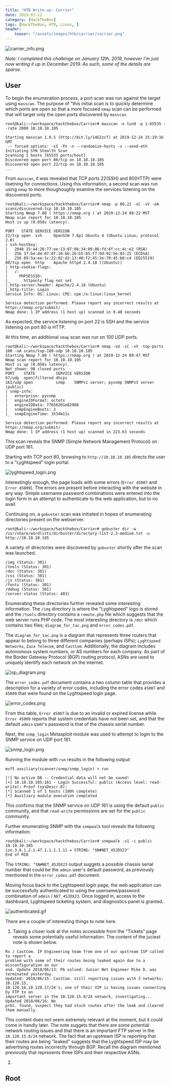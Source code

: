 ```yaml
---
title: "HTB Write-up: Carrier"
date: 2019-01-12
category: [HackTheBox]
tags: [HackTheBox, HTB, Linux, ]
header:
    teaser: "/assets/images/htb/carrier/carrier.png"
---
```

![carrier_info.png](/assets/images/htb/carrier/carrier_info.png)

*Note: I completed this challenge on January 12th, 2019, however I'm just now writing it up in December 2019. As such, some of the details are sparse.*

## User
To begin the enumeration process, a port scan was run against the target using `masscan`. The purpose of "this initial scan is to quickly determine which ports are open so that a more focused `nmap` scan can be performed that will target only the open ports discovered by `masscan`.

```
root@kali:~/workspace/hackthebox/Carrier# masscan -e tun0 -p 1-65535 --rate 2000 10.10.10.105

Starting masscan 1.0.5 (http://bit.ly/14GZzcT) at 2019-12-24 15:19:16 GMT
 -- forced options: -sS -Pn -n --randomize-hosts -v --send-eth
Initiating SYN Stealth Scan
Scanning 1 hosts [65535 ports/host]
Discovered open port 80/tcp on 10.10.10.105                                    
Discovered open port 22/tcp on 10.10.10.105  
...
```

From `masscan`, it was revealed that TCP ports 22(SSH) and 80(HTTP) were lisetning for connections. Using this information, a second scan was run using `nmap` to more thoughoughly examine the services listening on the discovered ports.

```
root@kali:~/workspace/hackthebox/Carrier# nmap -p 80,22 -sC -sV -oA scans/discovered-tcp 10.10.10.105
Starting Nmap 7.80 ( https://nmap.org ) at 2019-12-24 08:22 MST
Nmap scan report for 10.10.10.105
Host is up (0.058s latency).

PORT   STATE SERVICE VERSION
22/tcp open  ssh     OpenSSH 7.6p1 Ubuntu 4 (Ubuntu Linux; protocol 2.0)
| ssh-hostkey: 
|   2048 15:a4:28:77:ee:13:07:06:34:09:86:fd:6f:cc:4c:e2 (RSA)
|   256 37:be:de:07:0f:10:bb:2b:b5:85:f7:9d:92:5e:83:25 (ECDSA)
|_  256 89:5a:ee:1c:22:02:d2:13:40:f2:45:2e:70:45:b0:c4 (ED25519)
80/tcp open  http    Apache httpd 2.4.18 ((Ubuntu))
| http-cookie-flags: 
|   /: 
|     PHPSESSID: 
|_      httponly flag not set
|_http-server-header: Apache/2.4.18 (Ubuntu)
|_http-title: Login
Service Info: OS: Linux; CPE: cpe:/o:linux:linux_kernel

Service detection performed. Please report any incorrect results at https://nmap.org/submit/ .
Nmap done: 1 IP address (1 host up) scanned in 9.40 seconds
```

As expected, the service listening on port 22 is SSH and the service listening on port 80 is HTTP. 

At this time, an additional `nmap` scan was run on 100 UDP ports.

```
root@kali:~/workspace/hackthebox/Carrier# nmap -sU -sC -sV -top-ports 100 -oA scans/top-100-udp 10.10.10.105
Starting Nmap 7.80 ( https://nmap.org ) at 2019-12-24 09:47 MST
Nmap scan report for 10.10.10.105
Host is up (0.058s latency).
Not shown: 98 closed ports
PORT    STATE         SERVICE VERSION
67/udp  open|filtered dhcps
161/udp open          snmp    SNMPv1 server; pysnmp SNMPv3 server (public)
| snmp-info: 
|   enterprise: pysnmp
|   engineIDFormat: octets
|   engineIDData: 77656201e82908
|   snmpEngineBoots: 2
|_  snmpEngineTime: 1h34m11s

Service detection performed. Please report any incorrect results at https://nmap.org/submit/ .
Nmap done: 1 IP address (1 host up) scanned in 223.63 seconds
```

This scan reveals the SNMP (Simple Network Management Protocol) on UDP port 161.

Starting with TCP port 80, browsing to `http://10.10.10.105` directs the user to a "Lyghtspeed" login portal. 

![lyghtspeed_login.png](/assets/images/htb/carrier/lyghtspeed_login.png)

Interestingly enough, the page loads with some errors (`Error 45007` and `Error 45009`). The errors are present before interacting with the website in any way. Simple username password combinations were entered into the login form in an attempt to authenticate to the web application, but to no avail.

Continuing on, a `gobuster` scan was initiated in hopes of enumerating directories present on the webserver.

```
root@kali:~/workspace/hackthebox/Carrier# gobuster dir -w /usr/share/wordlists/dirbuster/directory-list-2.3-medium.txt -u http://10.10.10.105
```

A variety of directories were discovered by `gobuster` shortly after the scan was launched.

```
/img (Status: 301)
/tools (Status: 301)
/doc (Status: 301)
/css (Status: 301)
/js (Status: 301)
/fonts (Status: 301)
/debug (Status: 301)
/server-status (Status: 403)
```

Enumerating these directories further revealed some interesting information. The `/img` directory is where the "Lyghtspeed" logo is stored and the `/tools` directory contains a `remote.php` file which suggests that the web server runs PHP code. The most interesting directory is `/doc` which contains two files; `diagram_for_tac.png` and `error_codes.pdf`.

The `diagram_for_tac.png` is a diagram that represents three routers that appear to belong to three different companies (perhaps ISPs); `Lyghtspeed Networks`, `Zaza Telecom`, and `CastCom`. Additionally, the diagram includes autonomous system numbers, or AS numbers for each company. As part of the Border Gateway Protocol (BGP) routing protocol, ASNs are used to uniquely identify each network on the internet. 

![isp_diagram.png](/assets/images/htb/carrier/isp_diagram.png)

The `error_codes.pdf` document contains a two column table that provides a description for a variety of error codes, including the error codes `45007` and `45009` that were found on the Lyghtspeed login page.

![error_codes.png](/assets/images/htb/carrier/error_codes.png)

From this table, `Error 45007` is due to an invalid or expired license while `Error 45009` reports that system credentials have not been set, and that the default `admin` user's password is that of the chassis serial number.

Next, the `snmp_login` Metasploit module was used to attempt to login to the SNMP service on UDP port 161.

![snmp_login.png](/assets/images/htb/carrier/snmp_login.png)

Running the module with `run` results in the following output:

```
msf5 auxiliary(scanner/snmp/snmp_login) > run

[!] No active DB -- Credential data will not be saved!
[+] 10.10.10.105:161 - Login Successful: public (Access level: read-write); Proof (sysDescr.0): 
[*] Scanned 1 of 1 hosts (100% complete)
[*] Auxiliary module execution completed
```

This confirms that the SNMP service on UDP 161 is using the default `public` community, and that `read-write` permissions are set for the `public` community.

Further enumerating SNMP with the `snmpwalk` tool reveals the following information:

```
root@kali:~/workspace/hackthebox/Carrier# snmpwalk -v1 -c public 10.10.10.105
iso.3.6.1.2.1.47.1.1.1.1.11 = STRING: "SN#NET_45JDX23"
End of MIB
```

The `STRING: "SN#NET_45JDX23` output suggets a possible chassis serial number that could be the `admin` user's default password, as previously mentioned in the `error_codes.pdf` document.

Moving focus back to the Lyghtspeed login page, the web application can be successfully authenticated to using the username/password combination of `admin` / `NET_45JDX23`. Once logged in, access to the dashboard, Lyghtspeed ticketing system, and diagnostics panel is granted.

![authenticated.gif](/assets/images/htb/carrier/authenticated.gif)

There are a couple of interesting things to note here. 

1. Taking a closer look at the notes accessible from the "Tickets" page reveals some potentially useful information. The content of the juciest note is shown below.

```
Rx / CastCom. IP Engineering team from one of our upstream ISP called to report a 
problem with some of their routes being leaked again due to a misconfiguration on our 
end. Update 2018/06/13: Pb solved: Junior Net Engineer Mike D. was terminated yesterday.
Updated: 2018/06/15: CastCom. still reporting issues with 3 networks: 10.120.15,
10.120.16,10.120.17/24's, one of their VIP is having issues connecting by FTP to an 
important server in the 10.120.15.0/24 network, investigating... Updated 2018/06/16: No 
prbl. found, suspect they had stuck routes after the leak and cleared them manually.
```

This content does not seem extremely relevant at the moment, but it could come in handly later. The note suggets that there are some potential network routing issues and that there is an important FTP server in the `10.120.15.0/24` network. The fact that an upstream ISP is reporting that their routes are being "leaked" suggests that the Lyghtspeed ISP may be advertising routes incorrectly through BGP. Recall the diagram mentioned previously that represents three ISPs and their respective ASNs.

2. 

## Root



